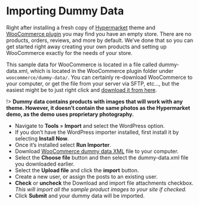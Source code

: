 # Importing Dummy Data

Right after installing a fresh copy of [Hypermarket](https://wordpress.org/themes/hypermarket/) theme and [WooCommerce plugin](https://wordpress.org/plugins/woocommerce/) you may find you have an empty store. There are no products, orders, reviews, and more by default. We’ve done that so you can get started right away creating your own products and setting up WooCommerce exactly for the needs of your store.

This sample data for WooCommerce is located in a file called dummy-data.xml, which is located in the WooCommerce plugin folder under ```woocommerce/dummy-data/```. You can certainly re-download WooCommerce to your computer, or get the file from your server via SFTP, etc…, but the easiest might be to just right click and [download it from here](https://plugins.svn.wordpress.org/woocommerce/tags/3.0.0/dummy-data/dummy-data.xml?dl=1).

!> **Dummy data contains products with images that will work with any theme. However, it doesn’t contain the same photos as the Hypermarket demo, as the demo uses proprietary photography.**

* Navigate to **Tools** » **Import** and select the WordPress option.
* If you don’t have the WordPress importer installed, first install it by selecting **Install Now**.
* Once it’s installed select **Run Importer**.
* Download [WooCommerce dummy data XML](https://plugins.svn.wordpress.org/woocommerce/tags/3.0.0/dummy-data/dummy-data.xml?dl=1) file to your computer.
* Select the **Choose file** button and then select the dummy-data.xml file you downloaded earlier.
* Select the **Upload file** and click the **import** button.
* Create a new user, or assign the posts to an existing user.
* **Check** or **uncheck** the Download and import file attachments checkbox. 
*This will import all the sample product images to your site if checked.*
* Click **Submit** and your dummy data will be imported.
